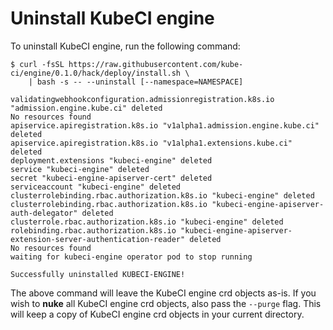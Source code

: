 # Uninstall KubeCI engine

To uninstall KubeCI engine, run the following command:

```console
$ curl -fsSL https://raw.githubusercontent.com/kube-ci/engine/0.1.0/hack/deploy/install.sh \
    | bash -s -- --uninstall [--namespace=NAMESPACE]

validatingwebhookconfiguration.admissionregistration.k8s.io "admission.engine.kube.ci" deleted
No resources found
apiservice.apiregistration.k8s.io "v1alpha1.admission.engine.kube.ci" deleted
apiservice.apiregistration.k8s.io "v1alpha1.extensions.kube.ci" deleted
deployment.extensions "kubeci-engine" deleted
service "kubeci-engine" deleted
secret "kubeci-engine-apiserver-cert" deleted
serviceaccount "kubeci-engine" deleted
clusterrolebinding.rbac.authorization.k8s.io "kubeci-engine" deleted
clusterrolebinding.rbac.authorization.k8s.io "kubeci-engine-apiserver-auth-delegator" deleted
clusterrole.rbac.authorization.k8s.io "kubeci-engine" deleted
rolebinding.rbac.authorization.k8s.io "kubeci-engine-apiserver-extension-server-authentication-reader" deleted
No resources found
waiting for kubeci-engine operator pod to stop running

Successfully uninstalled KUBECI-ENGINE!
```

The above command will leave the KubeCI engine crd objects as-is. If you wish to **nuke** all KubeCI engine crd objects, also pass the `--purge` flag. This will keep a copy of KubeCI engine crd objects in your current directory.